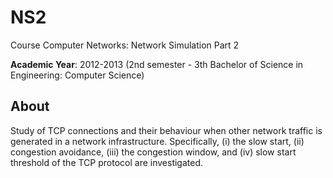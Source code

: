 # NS2
Course Computer Networks: Network Simulation Part 2

**Academic Year**: 2012-2013 (2nd semester - 3th Bachelor of Science in Engineering: Computer Science)

## About
Study of TCP connections and their behaviour when other network traffic is generated in a network infrastructure. Specifically, (i) the slow start, (ii) congestion avoidance, (iii) the congestion window, and (iv) slow start threshold of the TCP protocol are investigated.
